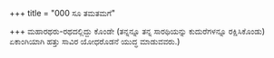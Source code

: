 +++
title = "000 ಸೂ ತಮತಮಗೆ"

+++
ಮಹಾರಥರು-ರಥದಲ್ಲಿದ್ದು ಕೊಂಡೇ (ತನ್ನನ್ನೂ ತನ್ನ ಸಾರಥಿಯನ್ನು ಕುದುರೆಗಳನ್ನೂ ರಕ್ಷಿಸಿಕೊಂಡು) ಏಕಾಂಗಿಯಾಗಿ ಹತ್ತು ಸಾವಿರ ಯೋಧರೊಡನೆ ಯುದ್ಧ ಮಾಡುವವರು.)